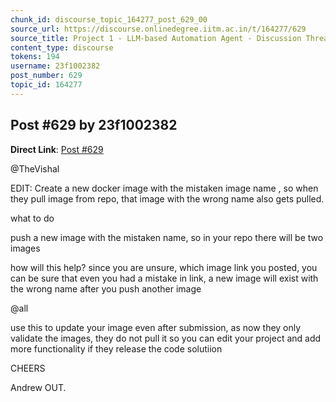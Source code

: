```yaml
---
chunk_id: discourse_topic_164277_post_629_00
source_url: https://discourse.onlinedegree.iitm.ac.in/t/164277/629
source_title: Project 1 - LLM-based Automation Agent - Discussion Thread [TDS Jan 2025]
content_type: discourse
tokens: 194
username: 23f1002382
post_number: 629
topic_id: 164277
---
```


## Post #629 by 23f1002382

**Direct Link**: [Post #629](https://discourse.onlinedegree.iitm.ac.in/t/164277/629)

@TheVishal

EDIT: Create a new docker image with the mistaken image name , so when they pull image from repo, that image with the wrong name also gets pulled.

what to do

push a new image with the mistaken name, so in your repo there will be two images

how will this help?
since you are unsure, which image link you posted, you can be sure that even you had a mistake in link, a new image will exist with the wrong name after you push another image

@all

use this to update your image even after submission, as now they only validate the images, they do not pull it so you can edit your project and add more functionality if they release the code solutiion

CHEERS

Andrew OUT.
